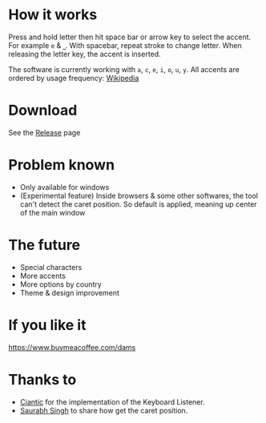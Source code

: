 # How it works
Press and hold letter then hit space bar or arrow key to select the accent. For example `e` & `⎵`. With spacebar, repeat stroke to change letter. When releasing the letter key, the accent is inserted.

The software is currently working with `a`, `c`, `e`, `i`, `o`, `u`, `y`.
All accents are ordered by usage frequency: [Wikipedia](https://fr.wikipedia.org/wiki/Fr%C3%A9quence_d%27apparition_des_lettres_en_fran%C3%A7ais)

# Download
See the [Release](https://github.com/leroyd/PowerAccent/releases) page

# Problem known
- Only available for windows
- (Experimental feature) Inside browsers & some other softwares, the tool can't detect the caret position. So default is applied, meaning up center of the main window

# The future
- Special characters
- More accents
- More options by country
- Theme & design improvement

# If you like it
https://www.buymeacoffee.com/dams

# Thanks to
- [Ciantic](https://gist.github.com/Ciantic/471698) for the implementation of the Keyboard Listener.
- [Saurabh Singh](https://www.codeproject.com/Articles/34520/Getting-Caret-Position-Inside-Any-Application) to share how get the caret position.
